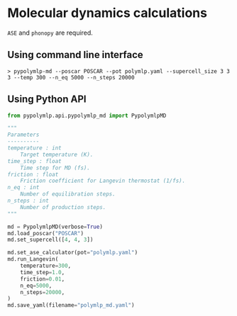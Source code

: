 # Molecular dynamics calculations
`ASE` and `phonopy` are required.

## Using command line interface

```shell
> pypolymlp-md --poscar POSCAR --pot polymlp.yaml --supercell_size 3 3 3 --temp 300 --n_eq 5000 --n_steps 20000
```

## Using Python API
```python
from pypolymlp.api.pypolymlp_md import PypolymlpMD

"""
Parameters
----------
temperature : int
    Target temperature (K).
time_step : float
    Time step for MD (fs).
friction : float
    Friction coefficient for Langevin thermostat (1/fs).
n_eq : int
    Number of equilibration steps.
n_steps : int
    Number of production steps.
"""

md = PypolymlpMD(verbose=True)
md.load_poscar("POSCAR")
md.set_supercell([4, 4, 3])

md.set_ase_calculator(pot="polymlp.yaml")
md.run_Langevin(
    temperature=300,
    time_step=1.0,
    friction=0.01,
    n_eq=5000,
    n_steps=20000,
)
md.save_yaml(filename="polymlp_md.yaml")
```
